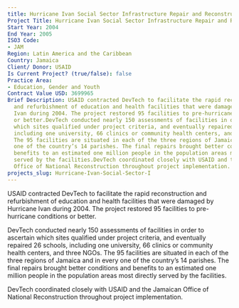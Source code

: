 ```yaml
---
title: Hurricane Ivan Social Sector Infrastructure Repair and Reconstruction
Project Title: Hurricane Ivan Social Sector Infrastructure Repair and Reconstruction
Start Year: 2004
End Year: 2005
ISO3 Code:
- JAM
Region: Latin America and the Caribbean
Country: Jamaica
Client/ Donor: USAID
Is Current Project? (true/false): false
Practice Area:
- Education, Gender and Youth
Contract Value USD: 3699965
Brief Description: USAID contracted DevTech to facilitate the rapid reconstruction
  and refurbishment of education and health facilities that were damaged by Hurricane
  Ivan during 2004. The project restored 95 facilities to pre-hurricane conditions
  or better.DevTech conducted nearly 150 assessments of facilities in order to ascertain
  which sites qualified under project criteria, and eventually repaired 26 schools,
  including one university, 66 clinics or community health centers, and three NGOs.
  The 95 facilities are situated in each of the three regions of Jamaica and in every
  one of the country’s 14 parishes. The final repairs brought better conditions and
  benefits to an estimated one million people in the population areas most directly
  served by the facilities.DevTech coordinated closely with USAID and the Jamaican
  Office of National Reconstruction throughout project implementation.
projects_slug: Hurricane-Ivan-Social-Sector-I
---
```


USAID contracted DevTech to facilitate the rapid reconstruction and refurbishment of education and health facilities that were damaged by Hurricane Ivan during 2004. The project restored 95 facilities to pre-hurricane conditions or better.

DevTech conducted nearly 150 assessments of facilities in order to ascertain which sites qualified under project criteria, and eventually repaired 26 schools, including one university, 66 clinics or community health centers, and three NGOs. The 95 facilities are situated in each of the three regions of Jamaica and in every one of the country’s 14 parishes. The final repairs brought better conditions and benefits to an estimated one million people in the population areas most directly served by the facilities.

DevTech coordinated closely with USAID and the Jamaican Office of National Reconstruction throughout project implementation.